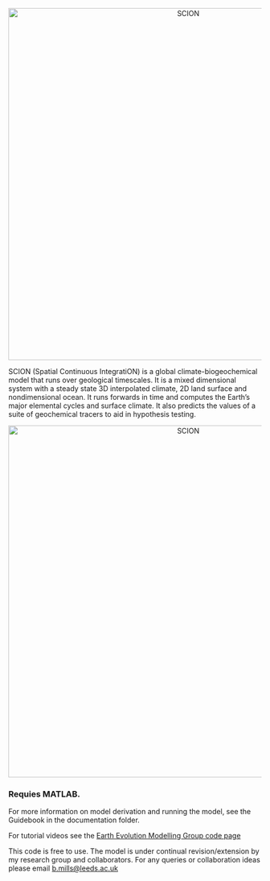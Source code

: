 <p align="center">
  <img src="https://bjwmills.com/wp-content/uploads/2023/09/SCION_banner.png" alt="SCION" style="width:700px;"/>
</p>

SCION (Spatial Continuous IntegratiON) is a global climate-biogeochemical model that runs over geological timescales. It is a mixed dimensional system with a steady state 3D interpolated climate, 2D land surface and nondimensional ocean. It runs forwards in time and computes the Earth’s major elemental cycles and surface climate. It also predicts the values of a suite of geochemical tracers to aid in hypothesis testing. 

<p align="center">
  <img src="http://bjwmills.com/wp-content/uploads/2023/09/SCION_outline.png" alt="SCION" style="width:700px;"/>
</p>

### Requies MATLAB. 

For more information on model derivation and running the model, see the Guidebook in the documentation folder.

For tutorial videos see the [Earth Evolution Modelling Group code page](https://earthevolutionmodelling.com/code)

This code is free to use. The model is under continual revision/extension by my research group and collaborators. For any queries or collaboration ideas please email b.mills@leeds.ac.uk
